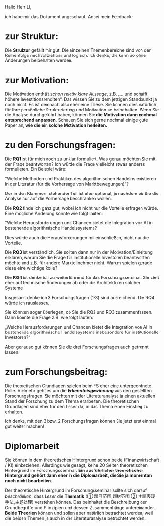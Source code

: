 Hallo Herr Li,

  

ich habe mir das Dokument angeschaut. Anbei mein Feedback:

  

# zur Struktur:

  

Die **Struktur** gefällt mir gut. Die einzelnen Themenbereiche sind von der Reihenfolge nachvollziehbar und logisch. Ich denke, die kann so ohne Änderungen beibehalten werden.

  

# zur Motivation:

  

Die Motivation enthält *schon relativ klare Aussage*, z.B. „... und schafft höhere Investitionsrenditen“. Das wissen Sie zu dem jetzigen Standpunkt ja noch nicht. Es ist demnach also eher eine These. Sie können dies natürlich für Ihre persönliche Strukturierung und Motivation so beibehalten. Wenn Sie die Analyse durchgeführt haben, können Sie **die Motivation dann nochmal entsprechend anpassen**. Schauen Sie sich gerne nochmal einige gute Paper an, **wie die ein solche Motivation herleiten.**

  

# zu den Forschungsfragen:

  

Die **RQ1** ist für mich noch zu unklar formuliert. Was genau möchten Sie mit der Frage beantworten? Ich würde die Frage vielleicht etwas anderes formulieren. Ein Beispiel wäre:

"Welche Methoden und Praktiken des algorithmischen Handelns existieren in der Literatur (für die Vorhersage von Marktbewegungen)“?

  

Der in den Klammern stehender Teil ist eher optional, je nachdem ob Sie die Analyse nur auf die Vorhersage beschränken wollen.

  

Die **RQ2** finde ich ganz gut, wobei ich nicht nur die Vorteile erfragen würde. Eine mögliche Änderung könnte wie folgt lauten:

"Welche Herausforderungen und Chancen bietet die Integration von AI in bestehende algorithmische Handelssysteme?

  

Dies würde auch die Herausforderungen mit einschließen, nicht nur die Vorteile.

  

Die **RQ3** ist verständlich. Sie sollten dann nur in der Motivation/Einleitung erklären, warum Sie die Frage für institutionelle Investoren beantworten möchte und z.B. für andere Markteilnehmer nicht. Warum spielen gerade diese eine wichtige Rolle? 

  

Die **RQ4** ist denke ich zu weiterführend für das Forschungsseminar. Sie zielt eher auf technische Änderungen ab oder die Architekturen solcher Systeme.

  

Insgesamt denke ich 3 Forschungsfragen (1-3) sind ausreichend. Die RQ4 würde ich rauslassen.

  

Sie könnten sogar überlegen, ob Sie die RQ2 und RQ3 zusammenfassen. Dann könnte die Frage z.B. wie folgt lauten:

„Welche Herausforderungen und Chancen bietet die Integration von AI in bestehende algorithmische Handelssysteme insbesondere für institutionelle Investoren?“

  

Aber genauso gut können Sie die drei Forschungsfragen auch getrennt lassen. 

  

# zum Forschungsbeitrag:

  

Die theoretischen Grundlagen spielen beim FS eher eine untergeordnete Rolle. Vielmehr geht es um die ***Erkenntnisgewinnung*** aus den gestellten Forschungsfragen. Sie möchten mit der Literaturanalyse ja einen aktuellen Stand der Forschung zu dem Thema erarbeiten. Die theoretischen Grundlagen sind eher für den Leser da, in das Thema einen Einstieg zu erhalten.

  

Ich denke, mit den 3 bzw. 2 Forschungsfragen können Sie jetzt erst einmal gut weiter machen!


# Diplomarbeit
Sie können in dem theoretischen Hintergrund schon beide (Finanzwirtschaft / KI) einbeziehen. Allerdings wie gesagt, keine 20 Seiten theoretischen Hintergrund im Forschungsseminar. **Ein ausführlicher theoretischer Hintergrund gehört dann eher in die Diplomarbeit, die Sie ja momentan noch nicht bearbeiten**.

  

Der theoretische Hintergrund im Forschungsseminar sollte sich darauf *beschränken*, dass *Leser* die **Thematik** (① 题目范围,题材范围  ② 主题表现手法,主题处理) verstehen können. Das beinhaltet die Beschreibung der Grundbegriffe und Prinzipien und dessen Zusammenhänge untereinander. **Beide Theorien** können und sollen aber natürlich betrachtet werden, weil die beiden Themen ja auch in der Literaturanalyse betrachtet werden.